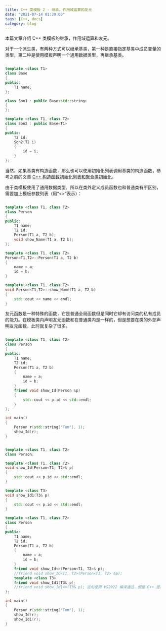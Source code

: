 ```yaml
---
title: C++ 类模板 2 - 继承，作用域运算和友元
date: "2021-07-14 01:30:00"
tags: [C++, docs]
category: blog
---
```

本篇文章介绍 C++ 类模板的继承，作用域运算和友元。

<!-- more -->

对于一个派生类，有两种方式可以继承基类，第一种是直接指定基类中成员变量的类型，第二种是使用模板声明一个通用数据类型，再继承基类。

```cpp

template <class T1>
class Base
{
public:
	T1 name;
};

class Son1 : public Base<std::string>
{
};

template <class T1, class T2>
class Son2 : public Base<T1>
{
public:
	T2 id;
	Son2(T2 i)
	{
		id = i;
	}
};

```

当然，如果基类有构造函数，那么也可以使用初始化列表调用基类的构造函数，参考之前的文章 [C++ 构造函数初始化列表和聚合类初始化](/blog/2021/03/24/Cpp-Init-List/)。


由于类模板使用了通用数据类型，所以在类外定义成员函数也和普通类有所区别，需要加上模板参数列表（用“<>”表示）：

```cpp

template <class T1, class T2>
class Person
{
public:
	T1 name;
	T2 id;
	Person(T1 a, T2 b);
	void show_Name(T1 a, T2 b);
};

template <class T1, class T2>
Person<T1,T2>::Person(T1 a, T2 b)
{
	name = a;
	id = b;
}

template <class T1, class T2>
void Person<T1,T2>::show_Name(T1 a, T2 b)
{
	std::cout << name << endl;
}

```

友元函数是一种特殊的函数，它是普通全局函数但是同时它却有访问类的私有成员的能力。在模板类内声明友元函数和在普通类内是一样的，但是想要在类的外部声明友元函数，此时就复杂了很多。

```cpp

template <class T1, class T2>
class Person
{
public:
	T1 name;
	T2 id;
	Person(T1 a, T2 b)
	{
		name = a;
		id = b;
	}
	friend void show_Id(Person &p)
	{
		std::cout << p.id << std::endl;
	}
};

int main()
{
	Person r(std::string("Tom"), 1);
	show_Id(r);
}

```

```cpp

template <class T1, class T2>
class Person;

template <class T1, class T2>
void show_Id(Person<T1, T2>& p)
{
	std::cout << p.id << std::endl;
}

template <class T3>
void show_Id1(T3& p)
{
	std::cout << p.id << std::endl;
}

template <class T1, class T2>
class Person
{
public:
	T1 name;
	T2 id;
	Person(T1 a, T2 b)
	{
		name = a;
		id = b;
	}
	friend void show_Id<>(Person<T1, T2>& p);
	//friend void show_Id<T1, T2>(Person<T1, T2> &p);
	template <class T3>
	friend void show_Id1(T3& p);
	//friend void show_Id1<>(T3& p); 这句使用 VS2022 编译通过，但是 G++ 提示用法错误。关于空模板参数列表此处存疑，可能是由于 VS2022 不严格
};

int main()
{
	Person r(std::string("Tom"), 1);
	show_Id(r);
	show_Id1(r);
}

```